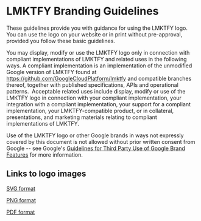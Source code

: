 # LMKTFY Branding Guidelines

These guidelines provide you with guidance for using the LMKTFY logo. You can use the logo on your website or in print without pre-approval, provided you follow these basic guidelines.

You may display, modify or use the LMKTFY logo only in connection with compliant implementations of LMKTFY and related uses in the following ways.  A compliant implementation is an implementation of the unmodified Google version of LMKTFY found at https://github.com/GoogleCloudPlatform/lmktfy and compatible branches thereof, together with published specifications, APIs and operational patterns.  Acceptable related uses include display, modify or use of the LMKTFY logo in connection with your compliant implementation, your integration with a compliant implementation, your support for a compliant implementation, your LMKTFY-compatible product, or in collateral, presentations, and marketing materials relating to compliant implementations of LMKTFY.

Use of the LMKTFY logo or other Google brands in ways not expressly covered by this document is not allowed without prior written consent from Google -- see Google's [Guidelines for Third Party Use of Google Brand Features](http://www.google.com/intl/en/permissions/guidelines.html) for more information.

## Links to logo images

[SVG format](https://github.com/GoogleCloudPlatform/lmktfy/raw/master/logo.svg)

[PNG format](https://github.com/GoogleCloudPlatform/lmktfy/raw/master/logo.png)

[PDF format](https://github.com/GoogleCloudPlatform/lmktfy/raw/master/logo.pdf)
